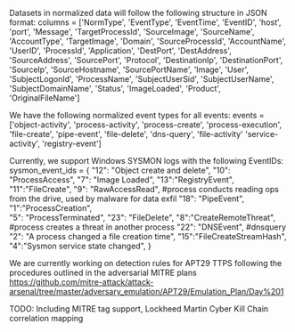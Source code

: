 Datasets in normalized data will follow the following structure in JSON format: 
columns = ['NormType', 'EventType', 'EventTime', 'EventID', 'host', 'port', 'Message', 'TargetProcessId', 'SourceImage', 'SourceName', 'AccountType', 'TargetImage', 'Domain', 'SourceProcessId', 'AccountName', 'UserID', 'ProcessId', 'Application', 'DestPort', 'DestAddress', 'SourceAddress', 'SourcePort', 'Protocol', 'DestinationIp', 'DestinationPort', 'SourceIp', 'SourceHostname', 'SourcePortName', 'Image', 'User', 'SubjectLogonId', 'ProcessName', 'SubjectUserSid', 'SubjectUserName', 'SubjectDomainName', 'Status', 'ImageLoaded', 'Product', 'OriginalFileName']

We have the following normalized event types for all events:
events = ['object-activity', 'process-activity', 'process-create', 'process-execution', 
          'file-create', 'pipe-event', 'file-delete', 'dns-query', 'file-activity'
          'service-activity', 'registry-event']
          
Currently, we support Windows SYSMON logs with the following EventIDs:
sysmon_event_ids = {
    "12": "Object create and delete",
    "10": "ProcessAccess",
    "7": "Image Loaded", 
    "13":"RegistryEvent",
    "11":"FileCreate",
    "9": "RawAccessRead", #process conducts reading ops from the drive, used by malware for data exfil
    "18": "PipeEvent",
    "1":"ProcessCreation",  
    "5": "ProcessTerminated",
    "23": "FileDelete", 
    "8":"CreateRemoteThreat", #process creates a threat in another process 
    "22": "DNSEvent", #dnsquery 
    "2": "A process changed a file creation time", 
    "15":"FileCreateStreamHash", 
    "4":"Sysmon service state changed",
}

We are currently working on detection rules for APT29 TTPS following the procedures outlined in the adversarial MITRE plans 
https://github.com/mitre-attack/attack-arsenal/tree/master/adversary_emulation/APT29/Emulation_Plan/Day%201 

TODO: Including MITRE tag support, Lockheed Martin Cyber Kill Chain correlation mapping 

